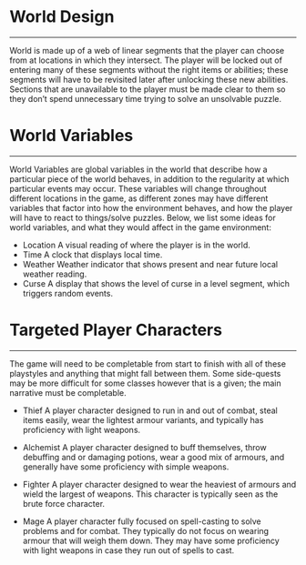 # World Design
---
World is made up of a web of linear segments that the player can choose from at locations in which they intersect. The player will be locked out of entering many of these segments without the right items or abilities; these segments will have to be revisited later after unlocking these new abilities. Sections that are unavailable to the player must be made clear to them so they don’t spend unnecessary time trying to solve an unsolvable puzzle.

# World Variables
---
World Variables are global variables in the world that describe how a particular piece of the world behaves, in addition to the regularity at which particular events may occur. These variables will change throughout different locations in the game, as different zones may have different variables that factor into how the environment behaves, and how the player will have to react to things/solve puzzles. Below, we list some ideas for world variables, and what they would affect in the game environment:

- Location
A visual reading of where the player is in the world.
- Time
A clock that displays local time.
- Weather
Weather indicator that shows present and near future local weather reading.
- Curse
A display that shows the level of curse in a level segment, which triggers random events.

# Targeted Player Characters
---
The game will need to be completable from start to finish with all of these playstyles and anything that might fall between them. Some side-quests may be more difficult for some classes however that is a given; the main narrative must be completable.

- Thief
A player character designed to run in and out of combat, steal items easily, wear the lightest armour variants, and typically has proficiency with light weapons.

- Alchemist
A player character designed to buff themselves, throw debuffing and or damaging potions, wear a good mix of armours, and generally have some proficiency with simple weapons.

- Fighter
A player character designed to wear the heaviest of armours and wield the largest of weapons. This character is typically seen as the brute force character.

- Mage
A player character fully focused on spell-casting to solve problems and for combat. They typically do not focus on wearing armour that will weigh them down. They may have some proficiency with light weapons in case they run out of spells to cast.